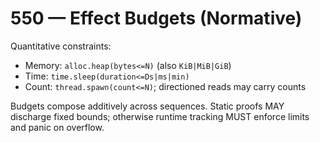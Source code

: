 # 550 — Effect Budgets (Normative)

Quantitative constraints:
- Memory: `alloc.heap(bytes<=N)` (also `KiB|MiB|GiB`)
- Time: `time.sleep(duration<=Ds|ms|min)`
- Count: `thread.spawn(count<=N)`; directioned reads may carry counts

Budgets compose additively across sequences. Static proofs MAY discharge fixed
bounds; otherwise runtime tracking MUST enforce limits and panic on overflow.
